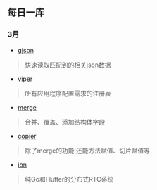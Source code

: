 ## 每日一库

### 3月

* [gjson](https://studygolang.com/articles/27441#reply0)
> 快速读取匹配到的相关json数据

* [viper](https://github.com/spf13/viper)
> 所有应用程序配置需求的注册表

* [merge](https://github.com/imdario/mergo)
> 合并、覆盖、添加结构体字段

* [copier](https://darjun.github.io/2020/03/13/godailylib/copier/)
> 除了merge的功能 还能方法赋值、切片赋值等

* [ion](https://github.com/pion/ion)
> 纯Go和Flutter的分布式RTC系统